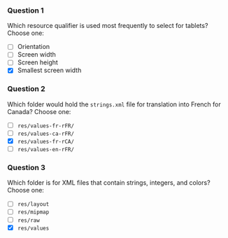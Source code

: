 ### Question 1
Which resource qualifier is used most frequently to select for tablets? Choose one:
- [ ] Orientation
- [ ] Screen width
- [ ] Screen height
- [x] Smallest screen width

### Question 2
Which folder would hold the `strings.xml` file for translation into French for Canada? Choose one:
- [ ] `res/values-fr-rFR/`
- [ ] `res/values-ca-rFR/`
- [x] `res/values-fr-rCA/`
- [ ] `res/values-en-rFR/`

### Question 3
Which folder is for XML files that contain strings, integers, and colors? Choose one:
- [ ] `res/layout`
- [ ] `res/mipmap`
- [ ] `res/raw`
- [x] `res/values`
